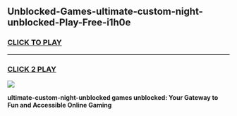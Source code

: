 
## Unblocked-Games-ultimate-custom-night-unblocked-Play-Free-i1h0e
<h3>
<a href="https://premium76.site?title=ultimate-custom-night-unblocked&ref=19M">CLICK TO PLAY</a></h3>
<hr>

<h3>
<a href="https://premium76.site?title=ultimate-custom-night-unblocked&ref=19M">CLICK 2 PLAY</a>
  
</h3>

<a href="https://premium76.site?title=ultimate-custom-night-unblocked&ref=19M"><img src="https://clearcache.store/games.png"></a>


**ultimate-custom-night-unblocked games unblocked: Your Gateway to Fun and Accessible Online Gaming**
